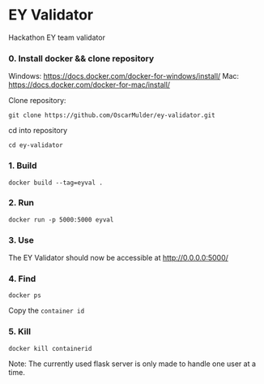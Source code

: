 # EY Validator
Hackathon EY team validator

### 0. Install docker && clone repository
Windows: https://docs.docker.com/docker-for-windows/install/
Mac: https://docs.docker.com/docker-for-mac/install/

Clone repository:
```
git clone https://github.com/OscarMulder/ey-validator.git
```
cd into repository
```
cd ey-validator
```
### 1. Build
```docker build --tag=eyval .```

### 2. Run
```docker run -p 5000:5000 eyval```

### 3. Use
The EY Validator should now be accessible at http://0.0.0.0:5000/

### 4. Find
```
docker ps
```
Copy the `container id`

### 5. Kill
```
docker kill containerid
```

Note: The currently used flask server is only made to handle one user at a time.
